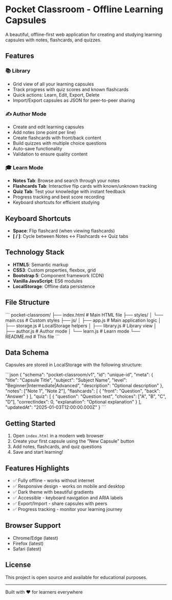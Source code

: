 # Pocket Classroom - Offline Learning Capsules

A beautiful, offline-first web application for creating and studying learning capsules with notes, flashcards, and quizzes.

## Features

### 📚 Library
- Grid view of all your learning capsules
- Track progress with quiz scores and known flashcards
- Quick actions: Learn, Edit, Export, Delete
- Import/Export capsules as JSON for peer-to-peer sharing

### ✍️ Author Mode
- Create and edit learning capsules
- Add notes (one point per line)
- Create flashcards with front/back content
- Build quizzes with multiple choice questions
- Auto-save functionality
- Validation to ensure quality content

### 🎓 Learn Mode
- **Notes Tab**: Browse and search through your notes
- **Flashcards Tab**: Interactive flip cards with known/unknown tracking
- **Quiz Tab**: Test your knowledge with instant feedback
- Progress tracking and best score recording
- Keyboard shortcuts for efficient studying

## Keyboard Shortcuts

- **Space**: Flip flashcard (when viewing flashcards)
- **[ / ]**: Cycle between Notes ↔ Flashcards ↔ Quiz tabs

## Technology Stack

- **HTML5**: Semantic markup
- **CSS3**: Custom properties, flexbox, grid
- **Bootstrap 5**: Component framework (CDN)
- **Vanilla JavaScript**: ES6 modules
- **LocalStorage**: Offline data persistence

## File Structure

\`\`\`
pocket-classroom/
├── index.html              # Main HTML file
├── styles/
│   └── main.css           # Custom styles
├── js/
│   ├── app.js             # Main application logic
│   ├── storage.js         # LocalStorage helpers
│   ├── library.js         # Library view
│   ├── author.js          # Author mode
│   └── learn.js           # Learn mode
└── README.md              # This file
\`\`\`

## Data Schema

Capsules are stored in LocalStorage with the following structure:

\`\`\`json
{
  "schema": "pocket-classroom/v1",
  "id": "unique-id",
  "meta": {
    "title": "Capsule Title",
    "subject": "Subject Name",
    "level": "Beginner|Intermediate|Advanced",
    "description": "Optional description"
  },
  "notes": ["Note 1", "Note 2"],
  "flashcards": [
    { "front": "Question", "back": "Answer" }
  ],
  "quiz": [
    {
      "question": "Question text",
      "choices": ["A", "B", "C", "D"],
      "correctIndex": 0,
      "explanation": "Optional explanation"
    }
  ],
  "updatedAt": "2025-01-03T12:00:00.000Z"
}
\`\`\`

## Getting Started

1. Open `index.html` in a modern web browser
2. Create your first capsule using the "New Capsule" button
3. Add notes, flashcards, and quiz questions
4. Save and start learning!

## Features Highlights

- ✅ Fully offline - works without internet
- ✅ Responsive design - works on mobile and desktop
- ✅ Dark theme with beautiful gradients
- ✅ Accessible - keyboard navigation and ARIA labels
- ✅ Export/Import - share capsules with peers
- ✅ Progress tracking - monitor your learning journey

## Browser Support

- Chrome/Edge (latest)
- Firefox (latest)
- Safari (latest)

## License

This project is open source and available for educational purposes.

---

Built with ❤️ for learners everywhere
